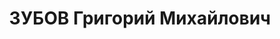 ---
title: ЗУБОВ Григорий Михайлович
description: "Род. в 1900, русский. Проживал: Кулебакский р-н, с. Липня. Токарь судомостового\
  \ завода \n  Арестован 29.06.1936. Обв. по ст. 58-10. Находился в заключении 1 мес.\
  \ 22.07.36 г. - решение о доследовании дела"
---
